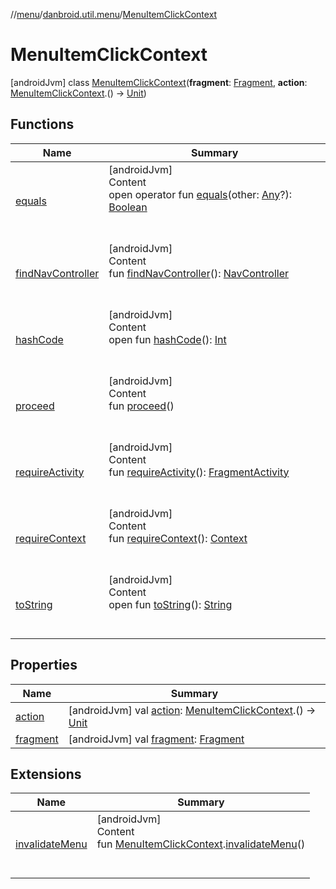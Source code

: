 //[menu](../../index.md)/[danbroid.util.menu](../index.md)/[MenuItemClickContext](index.md)



# MenuItemClickContext  
 [androidJvm] class [MenuItemClickContext](index.md)(**fragment**: [Fragment](https://developer.android.com/reference/kotlin/androidx/fragment/app/Fragment.html), **action**: [MenuItemClickContext](index.md).() -> [Unit](https://kotlinlang.org/api/latest/jvm/stdlib/kotlin/-unit/index.html))   


## Functions  
  
|  Name|  Summary| 
|---|---|
| <a name="kotlin/Any/equals/#kotlin.Any?/PointingToDeclaration/"></a>[equals](../../danbroid.util.menu.ui/-menu-item-diff-callback/index.md#%5Bkotlin%2FAny%2Fequals%2F%23kotlin.Any%3F%2FPointingToDeclaration%2F%5D%2FFunctions%2F444966708)| <a name="kotlin/Any/equals/#kotlin.Any?/PointingToDeclaration/"></a>[androidJvm]  <br>Content  <br>open operator fun [equals](../../danbroid.util.menu.ui/-menu-item-diff-callback/index.md#%5Bkotlin%2FAny%2Fequals%2F%23kotlin.Any%3F%2FPointingToDeclaration%2F%5D%2FFunctions%2F444966708)(other: [Any](https://kotlinlang.org/api/latest/jvm/stdlib/kotlin/-any/index.html)?): [Boolean](https://kotlinlang.org/api/latest/jvm/stdlib/kotlin/-boolean/index.html)  <br><br><br>
| <a name="danbroid.util.menu/MenuItemClickContext/findNavController/#/PointingToDeclaration/"></a>[findNavController](find-nav-controller.md)| <a name="danbroid.util.menu/MenuItemClickContext/findNavController/#/PointingToDeclaration/"></a>[androidJvm]  <br>Content  <br>fun [findNavController](find-nav-controller.md)(): [NavController](https://developer.android.com/reference/kotlin/androidx/navigation/NavController.html)  <br><br><br>
| <a name="kotlin/Any/hashCode/#/PointingToDeclaration/"></a>[hashCode](../../danbroid.util.menu.ui/-menu-item-diff-callback/index.md#%5Bkotlin%2FAny%2FhashCode%2F%23%2FPointingToDeclaration%2F%5D%2FFunctions%2F444966708)| <a name="kotlin/Any/hashCode/#/PointingToDeclaration/"></a>[androidJvm]  <br>Content  <br>open fun [hashCode](../../danbroid.util.menu.ui/-menu-item-diff-callback/index.md#%5Bkotlin%2FAny%2FhashCode%2F%23%2FPointingToDeclaration%2F%5D%2FFunctions%2F444966708)(): [Int](https://kotlinlang.org/api/latest/jvm/stdlib/kotlin/-int/index.html)  <br><br><br>
| <a name="danbroid.util.menu/MenuItemClickContext/proceed/#/PointingToDeclaration/"></a>[proceed](proceed.md)| <a name="danbroid.util.menu/MenuItemClickContext/proceed/#/PointingToDeclaration/"></a>[androidJvm]  <br>Content  <br>fun [proceed](proceed.md)()  <br><br><br>
| <a name="danbroid.util.menu/MenuItemClickContext/requireActivity/#/PointingToDeclaration/"></a>[requireActivity](require-activity.md)| <a name="danbroid.util.menu/MenuItemClickContext/requireActivity/#/PointingToDeclaration/"></a>[androidJvm]  <br>Content  <br>fun [requireActivity](require-activity.md)(): [FragmentActivity](https://developer.android.com/reference/kotlin/androidx/fragment/app/FragmentActivity.html)  <br><br><br>
| <a name="danbroid.util.menu/MenuItemClickContext/requireContext/#/PointingToDeclaration/"></a>[requireContext](require-context.md)| <a name="danbroid.util.menu/MenuItemClickContext/requireContext/#/PointingToDeclaration/"></a>[androidJvm]  <br>Content  <br>fun [requireContext](require-context.md)(): [Context](https://developer.android.com/reference/kotlin/android/content/Context.html)  <br><br><br>
| <a name="kotlin/Any/toString/#/PointingToDeclaration/"></a>[toString](../../danbroid.util.menu.ui/-menu-item-diff-callback/index.md#%5Bkotlin%2FAny%2FtoString%2F%23%2FPointingToDeclaration%2F%5D%2FFunctions%2F444966708)| <a name="kotlin/Any/toString/#/PointingToDeclaration/"></a>[androidJvm]  <br>Content  <br>open fun [toString](../../danbroid.util.menu.ui/-menu-item-diff-callback/index.md#%5Bkotlin%2FAny%2FtoString%2F%23%2FPointingToDeclaration%2F%5D%2FFunctions%2F444966708)(): [String](https://kotlinlang.org/api/latest/jvm/stdlib/kotlin/-string/index.html)  <br><br><br>


## Properties  
  
|  Name|  Summary| 
|---|---|
| <a name="danbroid.util.menu/MenuItemClickContext/action/#/PointingToDeclaration/"></a>[action](action.md)| <a name="danbroid.util.menu/MenuItemClickContext/action/#/PointingToDeclaration/"></a> [androidJvm] val [action](action.md): [MenuItemClickContext](index.md).() -> [Unit](https://kotlinlang.org/api/latest/jvm/stdlib/kotlin/-unit/index.html)   <br>
| <a name="danbroid.util.menu/MenuItemClickContext/fragment/#/PointingToDeclaration/"></a>[fragment](fragment.md)| <a name="danbroid.util.menu/MenuItemClickContext/fragment/#/PointingToDeclaration/"></a> [androidJvm] val [fragment](fragment.md): [Fragment](https://developer.android.com/reference/kotlin/androidx/fragment/app/Fragment.html)   <br>


## Extensions  
  
|  Name|  Summary| 
|---|---|
| <a name="danbroid.util.menu//invalidateMenu/danbroid.util.menu.MenuItemClickContext#/PointingToDeclaration/"></a>[invalidateMenu](../invalidate-menu.md)| <a name="danbroid.util.menu//invalidateMenu/danbroid.util.menu.MenuItemClickContext#/PointingToDeclaration/"></a>[androidJvm]  <br>Content  <br>fun [MenuItemClickContext](index.md).[invalidateMenu](../invalidate-menu.md)()  <br><br><br>

